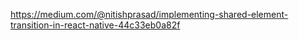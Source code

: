https://medium.com/@nitishprasad/implementing-shared-element-transition-in-react-native-44c33eb0a82f
